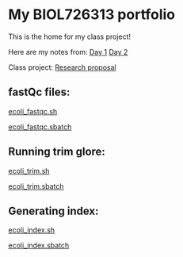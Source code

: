 # My BIOL726313 portfolio

This is the home for my class project!

Here are my notes from:
[Day 1](https://github.com/biol726313/mku8778/edit/main/day1.md)
[Day 2](https://github.com/biol726313/mku8778/edit/main/day2.md)

Class project: 
[Research proposal](https://github.com/biol726313/mku8778/blob/main/class%20project.pdf)

## fastQc files:

[ecoli_fastqc.sh](https://github.com/biol726313/mku8778/blob/main/ecoli_fastqc.sh)

[ecoli_fastqc.sbatch](https://github.com/biol726313/mku8778/blob/main/ecoli_fastqc.sbatch)

## Running trim glore:

[ecoli_trim.sh](https://github.com/biol726313/mku8778/blob/main/ecoli_trim.sh)

[ecoli_trim.sbatch](https://github.com/biol726313/mku8778/blob/main/ecoli_fastqc.sbatch)

## Generating index:

[ecoli_index.sh](https://github.com/biol726313/mku8778/blob/main/ecoli_index.sh)

[ecoli_index.sbatch](https://github.com/biol726313/mku8778/blob/main/ecoli_index.sbatch)
